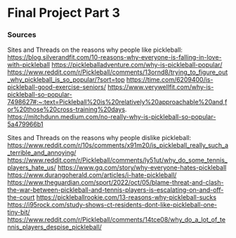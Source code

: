 # Final Project Part 3





### Sources

Sites and Threads on the reasons why people like pickleball:
https://blog.silverandfit.com/10-reasons-why-everyone-is-falling-in-love-with-pickleball
https://pickleballadventure.com/why-is-pickleball-popular/
https://www.reddit.com/r/Pickleball/comments/13ornd8/trying_to_figure_out_why_pickleball_is_so_popular/?sort=top
https://time.com/6209400/is-pickleball-good-exercise-seniors/
https://www.verywellfit.com/why-is-pickleball-so-popular-7498627#:~:text=Pickleball%20is%20relatively%20approachable%20and,for%20those%20cross-training%20days.
https://mitchdunn.medium.com/no-really-why-is-pickleball-so-popular-5a479966b1

Sites and Threads on the reasons why people dislike pickleball:
https://www.reddit.com/r/10s/comments/x91m20/is_pickleball_really_such_a_terrible_and_annoying/
https://www.reddit.com/r/Pickleball/comments/ly51ut/why_do_some_tennis_players_hate_us/
https://www.gq.com/story/why-everyone-hates-pickleball
https://www.durangoherald.com/articles/i-hate-pickleball/
https://www.theguardian.com/sport/2022/oct/05/blame-threat-and-clash-the-war-between-pickleball-and-tennis-players-is-escalating-on-and-off-the-court
https://pickleballrookie.com/13-reasons-why-pickleball-sucks
https://i95rock.com/study-shows-ct-residents-dont-like-pickleball-one-tiny-bit/
https://www.reddit.com/r/Pickleball/comments/14tce08/why_do_a_lot_of_tennis_players_despise_pickleball/
